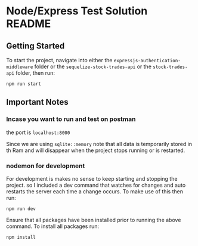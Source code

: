 # Node/Express Test Solution README

## Getting Started

To start the project, navigate into either the `expressjs-authentication-middleware` folder or the `sequelize-stock-trades-api` or the `stock-trades-api` folder, then run:

```
npm run start
```

## Important Notes

### Incase you want to run and test on postman

the port is `localhost:8000`

Since we are using `sqlite::memory` note that all data is temporarily stored in th Ram and will disappear when the project stops running or is restarted.

### nodemon for development

For development is makes no sense to keep starting and stopping the project. so I included a dev command that watches for changes and auto restarts the server each time a change occurs. To make use of this then run:

```
npm run dev
```

Ensure that all packages have been installed prior to running the above command. To install all packages run:

```
npm install
```
